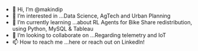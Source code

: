 - 👋 Hi, I’m @makindip
- 👀 I’m interested in ...Data Science, AgTech and Urban Planning
- 🌱 I’m currently learning ...about RL Agents for Bike Share redistribution, using Python, MySQL & Tableau
- 💞️ I’m looking to collaborate on ...Regarding telemetry and IoT
- 📫 How to reach me ...here or reach out on LinkedIn!

<!---
makindip/makindip is a ✨ special ✨ repository because its `README.md` (this file) appears on your GitHub profile.
You can click the Preview link to take a look at your changes.
--->
